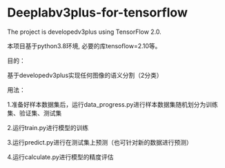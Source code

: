 # Deeplabv3plus-for-tensorflow
The project is developedv3plus using TensorFlow 2.0.

本项目基于python3.8环境, 必要的库tensoflow=2.10等。

目的：

基于developedv3plus实现任何图像的语义分割（2分类）

用法：

1.准备好样本数据集后，运行data_progress.py进行样本数据集随机划分为训练集、验证集、测试集

2.运行train.py进行模型的训练

3.运行predict.py进行在测试集上预测（也可针对新的数据进行预测）

4.运行calculate.py进行模型的精度评估
